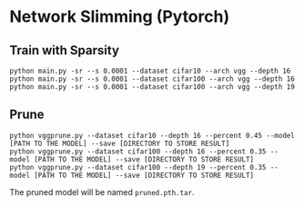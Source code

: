 # Network Slimming (Pytorch)

## Train with Sparsity

```shell
python main.py -sr --s 0.0001 --dataset cifar10 --arch vgg --depth 16
python main.py -sr --s 0.0001 --dataset cifar100 --arch vgg --depth 16
python main.py -sr --s 0.0001 --dataset cifar100 --arch vgg --depth 19
```

## Prune

```shell
python vggprune.py --dataset cifar10 --depth 16 --percent 0.45 --model [PATH TO THE MODEL] --save [DIRECTORY TO STORE RESULT]
python vggprune.py --dataset cifar100 --depth 16 --percent 0.35 --model [PATH TO THE MODEL] --save [DIRECTORY TO STORE RESULT]
python vggprune.py --dataset cifar100 --depth 19 --percent 0.35 --model [PATH TO THE MODEL] --save [DIRECTORY TO STORE RESULT]
```
The pruned model will be named `pruned.pth.tar`.
